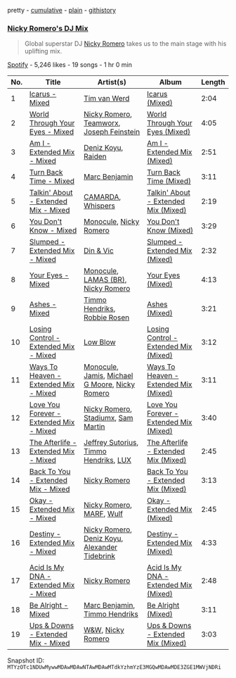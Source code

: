 pretty - [cumulative](/playlists/cumulative/37i9dQZF1DWXc3wUzQ4Nr1.md) - [plain](/playlists/plain/37i9dQZF1DWXc3wUzQ4Nr1) - [githistory](https://github.githistory.xyz/mackorone/spotify-playlist-archive/blob/main/playlists/plain/37i9dQZF1DWXc3wUzQ4Nr1)

### [Nicky Romero's DJ Mix](https://open.spotify.com/playlist/37i9dQZF1DWXc3wUzQ4Nr1)

> Global superstar DJ <a href="spotify:artist:5ChF3i92IPZHduM7jN3dpg">Nicky Romero</a> takes us to the main stage with his uplifting mix.

[Spotify](https://open.spotify.com/user/spotify) - 5,246 likes - 19 songs - 1 hr 0 min

| No. | Title | Artist(s) | Album | Length |
|---|---|---|---|---|
| 1 | [Icarus \- Mixed](https://open.spotify.com/track/47CzWORpnjuA0WDAhS5UR6) | [Tim van Werd](https://open.spotify.com/artist/5UgA77bKieWHI27WVk6bPE) | [Icarus \(Mixed\)](https://open.spotify.com/album/4SEWDfDlMLrCY815naVAdN) | 2:04 |
| 2 | [World Through Your Eyes \- Mixed](https://open.spotify.com/track/216jBU5wJLD6vkrX3awCVv) | [Nicky Romero](https://open.spotify.com/artist/5ChF3i92IPZHduM7jN3dpg), [Teamworx](https://open.spotify.com/artist/5AVL4JohmPpJASDshyUzQj), [Joseph Feinstein](https://open.spotify.com/artist/7ahEpNiwqIG5GJ3NkfHt1L) | [World Through Your Eyes \(Mixed\)](https://open.spotify.com/album/7fO5DaocxT0xiCw793sv3b) | 4:05 |
| 3 | [Am I \- Extended Mix \- Mixed](https://open.spotify.com/track/3f0J0lyaspohM9Cp8Rvmod) | [Deniz Koyu](https://open.spotify.com/artist/39PhMWg1aAuuZcph0OXGu6), [Raiden](https://open.spotify.com/artist/4YXNoMVTHRt01jYaKXTumJ) | [Am I \- Extended Mix \(Mixed\)](https://open.spotify.com/album/2nCPPkq60gbVWwVwD3VIqQ) | 2:51 |
| 4 | [Turn Back Time \- Mixed](https://open.spotify.com/track/0sv0ZIVZ3xJdLLW7LRUHQI) | [Marc Benjamin](https://open.spotify.com/artist/05KjvP5zdwtEIgEazqblZw) | [Turn Back Time \(Mixed\)](https://open.spotify.com/album/67c73VotVa5vnNnA1lTpJr) | 3:11 |
| 5 | [Talkin' About \- Extended Mix \- Mixed](https://open.spotify.com/track/19v5CwTT0yoJ5ets5E1vd1) | [CAMARDA](https://open.spotify.com/artist/09vy0H2lHwtBHCdzuFpDZN), [Whispers](https://open.spotify.com/artist/20CDUTkeimUuCordyA7SXq) | [Talkin' About \- Extended Mix \(Mixed\)](https://open.spotify.com/album/6xtyJL7aYqIXcdvrEYZ7BF) | 2:19 |
| 6 | [You Don't Know \- Mixed](https://open.spotify.com/track/2UGlvMzGwiryEcHOS4SFyw) | [Monocule](https://open.spotify.com/artist/0SURDCN1DbuW9STmuSHUaR), [Nicky Romero](https://open.spotify.com/artist/5ChF3i92IPZHduM7jN3dpg) | [You Don't Know \(Mixed\)](https://open.spotify.com/album/5jfR7zcIUOBdIwyXLE92EG) | 3:29 |
| 7 | [Slumped \- Extended Mix \- Mixed](https://open.spotify.com/track/3OYqUGv4pW3p5blStKOQlh) | [Din & Vic](https://open.spotify.com/artist/6aBFmG3P8qP94uilPUwYBk) | [Slumped \- Extended Mix \(Mixed\)](https://open.spotify.com/album/1I0KLAQs4rCO2fPzjnuUCK) | 2:32 |
| 8 | [Your Eyes \- Mixed](https://open.spotify.com/track/6Hm2XwPAz3k7htQZCxWtlC) | [Monocule](https://open.spotify.com/artist/0SURDCN1DbuW9STmuSHUaR), [LAMAS \(BR\)](https://open.spotify.com/artist/3sEeagShEwr9APxjh62Hr8), [Nicky Romero](https://open.spotify.com/artist/5ChF3i92IPZHduM7jN3dpg) | [Your Eyes \(Mixed\)](https://open.spotify.com/album/26l3Ft6mgdKwIlmShoCbqu) | 4:13 |
| 9 | [Ashes \- Mixed](https://open.spotify.com/track/40XxcwtHuM2FjRYeQqKkQ9) | [Timmo Hendriks](https://open.spotify.com/artist/7rNPTious4qaZVcKH3cmX3), [Robbie Rosen](https://open.spotify.com/artist/1569hvm0IW3DHOfruYP2lM) | [Ashes \(Mixed\)](https://open.spotify.com/album/3tLnS8IMHo2keNvriGFy7Y) | 3:21 |
| 10 | [Losing Control \- Extended Mix \- Mixed](https://open.spotify.com/track/66Er4kkVZWLpa7H7lwqoRA) | [Low Blow](https://open.spotify.com/artist/4Jr5ULT8PKTOiBhTUZR9RQ) | [Losing Control \- Extended Mix \(Mixed\)](https://open.spotify.com/album/2hAJK4bOJeHiVl0rZPGmd3) | 3:12 |
| 11 | [Ways To Heaven \- Extended Mix \- Mixed](https://open.spotify.com/track/5FGq2HLfu0lIrxNdQVMe2S) | [Monocule](https://open.spotify.com/artist/0SURDCN1DbuW9STmuSHUaR), [Jamis](https://open.spotify.com/artist/2SdcyCKXwjtQJymVLGyBlx), [Michael G Moore](https://open.spotify.com/artist/2WFsseAjUlC9pvgl6G3qsO), [Nicky Romero](https://open.spotify.com/artist/5ChF3i92IPZHduM7jN3dpg) | [Ways To Heaven \- Extended Mix \(Mixed\)](https://open.spotify.com/album/4AGrCGlvH5EuwG4wzaVedq) | 3:11 |
| 12 | [Love You Forever \- Extended Mix \- Mixed](https://open.spotify.com/track/2S6i7iokdVds1kXN3iHnb4) | [Nicky Romero](https://open.spotify.com/artist/5ChF3i92IPZHduM7jN3dpg), [Stadiumx](https://open.spotify.com/artist/0DRf6JJDQnRnz0Yp209CmH), [Sam Martin](https://open.spotify.com/artist/66AE89GQTx88zLYhXn1wFK) | [Love You Forever \- Extended Mix \(Mixed\)](https://open.spotify.com/album/5TpwRDFUNQpHaAkYYFoEFf) | 3:40 |
| 13 | [The Afterlife \- Extended Mix \- Mixed](https://open.spotify.com/track/6cIQ2AfkglvS1nhKfh0vFN) | [Jeffrey Sutorius](https://open.spotify.com/artist/2XGg454n1pSdgoqrfcSDbq), [Timmo Hendriks](https://open.spotify.com/artist/7rNPTious4qaZVcKH3cmX3), [LUX](https://open.spotify.com/artist/1xNeaOaf8khvhnxCU4TWcJ) | [The Afterlife \- Extended Mix \(Mixed\)](https://open.spotify.com/album/7cyT2ZbzE6lZUTIqn0IUSj) | 2:45 |
| 14 | [Back To You \- Extended Mix \- Mixed](https://open.spotify.com/track/2PePqQtzD2hyatQPHahYQu) | [Nicky Romero](https://open.spotify.com/artist/5ChF3i92IPZHduM7jN3dpg) | [Back To You \- Extended Mix \(Mixed\)](https://open.spotify.com/album/53P0W7GhUyt5VpHj3ciHVs) | 3:13 |
| 15 | [Okay \- Extended Mix \- Mixed](https://open.spotify.com/track/6dlc4NCqdatFHQqCQJ4L27) | [Nicky Romero](https://open.spotify.com/artist/5ChF3i92IPZHduM7jN3dpg), [MARF](https://open.spotify.com/artist/6y1eDna5tYFgcvKyGhLCy7), [Wulf](https://open.spotify.com/artist/134sCDSe1w2zPnfCG4hT0f) | [Okay \- Extended Mix \(Mixed\)](https://open.spotify.com/album/4roxuNLH6CeIK2bRDaKeKn) | 2:45 |
| 16 | [Destiny \- Extended Mix \- Mixed](https://open.spotify.com/track/5T2Le42gIZaCj4sobXfhf2) | [Nicky Romero](https://open.spotify.com/artist/5ChF3i92IPZHduM7jN3dpg), [Deniz Koyu](https://open.spotify.com/artist/39PhMWg1aAuuZcph0OXGu6), [Alexander Tidebrink](https://open.spotify.com/artist/6kI0ZZ0yjJ3Bf5JjEgUJLC) | [Destiny \- Extended Mix \(Mixed\)](https://open.spotify.com/album/6sp9BXTCeHi2j7XdpQXb3x) | 4:33 |
| 17 | [Acid Is My DNA \- Extended Mix \- Mixed](https://open.spotify.com/track/65yi3DEjkNsA6IBFM5VRDJ) | [Nicky Romero](https://open.spotify.com/artist/5ChF3i92IPZHduM7jN3dpg) | [Acid Is My DNA \- Extended Mix \(Mixed\)](https://open.spotify.com/album/4G55CgRWjADYtgF2AO9V4f) | 2:48 |
| 18 | [Be Alright \- Mixed](https://open.spotify.com/track/5MWX68GhtTVt1MKdYbhXPX) | [Marc Benjamin](https://open.spotify.com/artist/05KjvP5zdwtEIgEazqblZw), [Timmo Hendriks](https://open.spotify.com/artist/7rNPTious4qaZVcKH3cmX3) | [Be Alright \(Mixed\)](https://open.spotify.com/album/60sxahxIs1KPiSxFbRYMUR) | 3:11 |
| 19 | [Ups & Downs \- Extended Mix \- Mixed](https://open.spotify.com/track/4mTl4ecEEWbSEipNrBwQEQ) | [W&W](https://open.spotify.com/artist/2rTo8KIkBTFjQS7VvaKYQ4), [Nicky Romero](https://open.spotify.com/artist/5ChF3i92IPZHduM7jN3dpg) | [Ups & Downs \- Extended Mix \(Mixed\)](https://open.spotify.com/album/7MFc8E3pzaQYhQjRAkdTnL) | 3:03 |

Snapshot ID: `MTYzOTc1NDUwMywwMDAwMDAwNTAwMDAwMTdkYzhmYzE3MGQwMDAwMDE3ZGE1MWVjNDRi`
